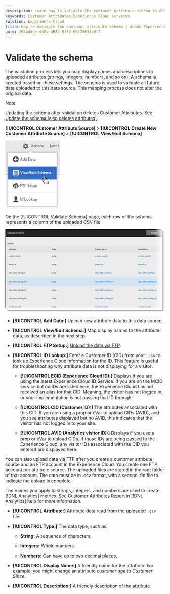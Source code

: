 ```yaml
---
description: Learn how to validate the customer attribute schema in Adobe Experience Cloud.
keywords: Customer Attributes;Experience Cloud services
solution: Experience Cloud
title: How to validate the customer attribute schema | Adobe Experience Cloud
uuid: 163a4dbe-d60b-4089-8ff8-65f7461fbdf7
---
```


# Validate the schema

The validation process lets you map display names and descriptions to uploaded attributes (strings, integers, numbers, and so on). A schema is created based on these settings. The schema is used to validate all future data uploaded to this data source. This mapping process does not alter the original data.

>[!NOTE]
>
>Updating the schema after validation deletes Customer Attributes. See [Update the schema (also deletes attributes)](../attributes/t-crs-usecase.md#task_6568898BB7C44A42ABFB86532B89063C). 

**[!UICONTROL Customer Attribute Source]** > **[!UICONTROL Create New Customer Attribute Source]** > **[!UICONTROL View/Edit Schema]** 

![](assets/view_edit_schema.png) 

On the [!UICONTROL Validate Schema] page, each row of the schema represents a column of the uploaded CSV file. 

![](assets/06_crs_usecase.png) 

* **[!UICONTROL Add Data:]** Upload new attribute data to this data source. 

* **[!UICONTROL View/Edit Schema:]** Map display names to the attribute data, as described in the next step. 

* **[!UICONTROL FTP Setup:]** [Upload the data via FTP](../attributes/t-upload-attributes-ftp.md#task_591C3B6733424718A62453D2F8ADF73B). 

* **[!UICONTROL ID Lookup:]** Enter a Customer ID (CID) from your `.csv` to look up Experience Cloud information for the ID. This feature is useful for troubleshooting why attribute data is not displaying for a visitor: 

    * **[!UICONTROL ECID (Experience Cloud ID):]** Displays if you are using the latest Experience Cloud ID Service. If you are on the MCID service but no IDs are listed here, the Experience Cloud has not received an alias for that CID. Meaning, the visitor has not logged in, or your implementation is not passing that ID through. 
    
    * **[!UICONTROL CID (Customer ID):]** The attributes associated with this CID. If you are using a prop or eVar to upload CIDs (AVID), and you see attributes displayed but no AVID, this indicates that the visitor has not logged in to your site. 
    
    * **[!UICONTROL AVID (Analytics visitor ID):]** Displays if you use a prop or eVar to upload CIDs. If those IDs are being passed to the Experience Cloud, any visitor IDs associated with the CID you entered are displayed here. 
    
You can also upload data via FTP after you create a customer attribute source and an FTP account in the Experience Cloud. You create one FTP account per attribute source. The uploaded files are stored in the root folder of that account. The data must be in .csv format, with a second .fin file to indicate the upload is complete 

The names you apply to strings, integers, and numbers are used to create [!DNL Analytics] metrics. See [Customer Attributes Report](https://docs.adobe.com/help/en/analytics/components/variables/dimensions-reports/reports-customer-attributes.html) in [!DNL Analytics] help for more information. 

* **[!UICONTROL Attribute:]** Attribute data read from the uploaded `.csv` file. 

* **[!UICONTROL Type:]** The data type, such as: 

  * **String:** A sequence of characters. 
    
  * **Integers:** Whole numbers. 
  
  * **Numbers:** Can have up to two decimal places. 
    
* **[!UICONTROL Display Name:]** A friendly name for the attribute. For example, you might change an attribute *customer age* to *Customer Since*. 

* **[!UICONTROL Description:]** A friendly description of the attribute. 
